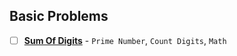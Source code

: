 ## Basic Problems

- [ ] [**Sum Of Digits**](https://www.geeksforgeeks.org/problems/sum-of-digits-prime-non-prime1935/1?page=1&category=Prime%20Number&sortBy=difficulty) - `Prime Number`, `Count Digits`, `Math` 

